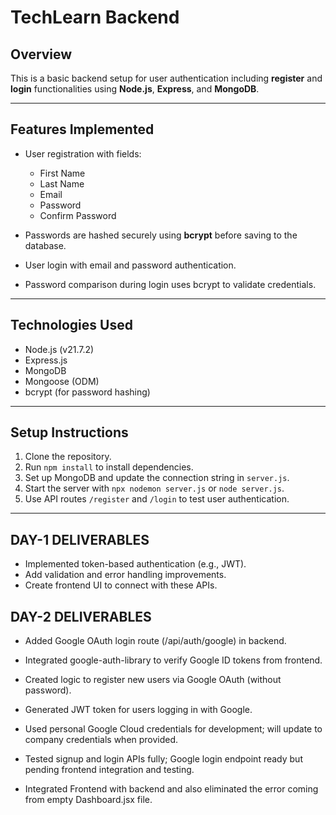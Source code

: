 # TechLearn Backend 
## Overview

This is a basic backend setup for user authentication including **register** and **login** functionalities using **Node.js**, **Express**, and **MongoDB**.

---

## Features Implemented

- User registration with fields:
  - First Name
  - Last Name
  - Email
  - Password
  - Confirm Password

- Passwords are hashed securely using **bcrypt** before saving to the database.

- User login with email and password authentication.

- Password comparison during login uses bcrypt to validate credentials.

---

## Technologies Used

- Node.js (v21.7.2)
- Express.js
- MongoDB
- Mongoose (ODM)
- bcrypt (for password hashing)

---

## Setup Instructions

1. Clone the repository.
2. Run `npm install` to install dependencies.
3. Set up MongoDB and update the connection string in `server.js`.
4. Start the server with `npx nodemon server.js` or `node server.js`.
5. Use API routes `/register` and `/login` to test user authentication.

---

## DAY-1 DELIVERABLES
- Implemented token-based authentication (e.g., JWT).
- Add validation and error handling improvements.
- Create frontend UI to connect with these APIs.

## DAY-2 DELIVERABLES
- Added Google OAuth login route (/api/auth/google) in backend.

- Integrated google-auth-library to verify Google ID tokens from frontend.

- Created logic to register new users via Google OAuth (without password).

- Generated JWT token for users logging in with Google.

- Used personal Google Cloud credentials for development; will update to company credentials when provided.

- Tested signup and login APIs fully; Google login endpoint ready but pending frontend integration and testing.

- Integrated Frontend with backend and also eliminated the error coming from empty Dashboard.jsx file.